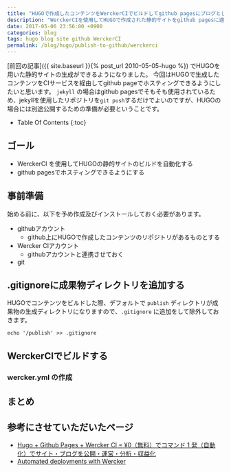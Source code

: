 ```yaml
---
title: "HUGOで作成したコンテンツをWerckerCIでビルドしてgithub pagesにブログとして公開する"
description: "WerckerCIを使用してHUGOで作成された静的サイトをgithub pagesに適用してブログを公開します"
date: 2017-05-06 23:56:00 +0900
categories: blog
tags: hugo blog site github WerckerCI
permalink: /blog/hugo/publish-to-github/werckerci
---
```


[前回の記事]({{ site.baseurl }}{% post_url 2010-05-05-hugo %})
でHUGOを用いた静的サイトの生成ができるようになりました。
今回はHUGOで生成したコンテンツをCIサービスを経由してgithub pageでホスティングできるようにしたいと思います。
`jekyll` の場合はgithub pagesでそもそも使用されているため、jekyllを使用したリポジトリを`git push`するだけでよいのですが、HUGOの場合には別途公開するための準備が必要ということです。

* Table Of Contents
{:toc}

## ゴール
* WerckerCI を使用してHUGOの静的サイトのビルドを自動化する
* github pagesでホスティングできるようにする

## 事前準備
始める前に、以下を予め作成及びインストールしておく必要があります。
* githubアカウント
    * github上にHUGOで作成したコンテンツのリポジトリがあるものとする
* Wercker CIアカウント
    * githubアカウントと連携させておく 
* git

## .gitignoreに成果物ディレクトリを追加する
HUGOでコンテンツをビルドした際、デフォルトで `publish` ディレクトリが成果物の生成ディレクトリになりますので、`.gitignore` に追加をして除外しておきます。

```
echo '/publish' >> .gitignore
```

## WerckerCIでビルドする
### wercker.yml の作成




## まとめ


## 参考にさせていただいたページ
* [Hugo + Github Pages + Wercker CI = ¥0（無料）でコマンド 1 発（自動化）でサイト・ブログを公開・運営・分析・収益化](http://qiita.com/yoheimuta/items/8a619cac356bed89a4c9)
* [Automated deployments with Wercker](http://gohugo.io/tutorials/automated-deployments/)